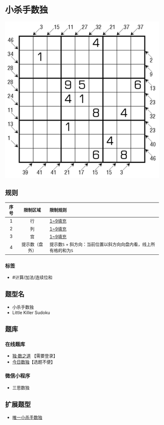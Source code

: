 # 小杀手数独
<!-- START doctoc generated TOC please keep comment here to allow auto update -->
<!-- DON'T EDIT THIS SECTION, INSTEAD RE-RUN doctoc TO UPDATE -->

<!-- END doctoc generated TOC please keep comment here to allow auto update -->

![题](../../../../images/sudoku/小杀手数独.png)

## 规则

| 序号  |  限制区域   | 限制规则                                  |
|:---:|:-------:|:--------------------------------------|
|  1  |    行    | [1~9填充]                               |
|  2  |    列    | [1~9填充]                               |
|  3  |    宫    | [1~9填充]                               |
|  4  | 提示数（盘外） | 提示数`S` + 斜方向：当前位置以斜方向向盘内看，线上所有格的和为`S` |

### 标签

- #计算/加法/连续位和

## 题型名

- 小杀手数独
- Little Killer Sudoku

## 题库

### 在线题库

- [独·数之道](http://www.sudokufans.org.cn/lx/game.index.php?type=skiller) 【需要登录】
- [今日数独]【选题不便】

### 微信小程序

- 三思数独

## 扩展题型

- [唯一小杀手数独](./唯一小杀手数独.md)

[1~9填充]: ../../../../rules/rules.md#1to9填充

[今日数独]: https://cn.sudoku.today/g-little-killer-sudoku/
